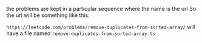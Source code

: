 the problems are kept in a particular sequence where the name is the url
So the url will be something like this:

`https://leetcode.com/problems/remove-duplicates-from-sorted-array/` will have a file named `remove-duplicates-from-sorted-array.ts`
